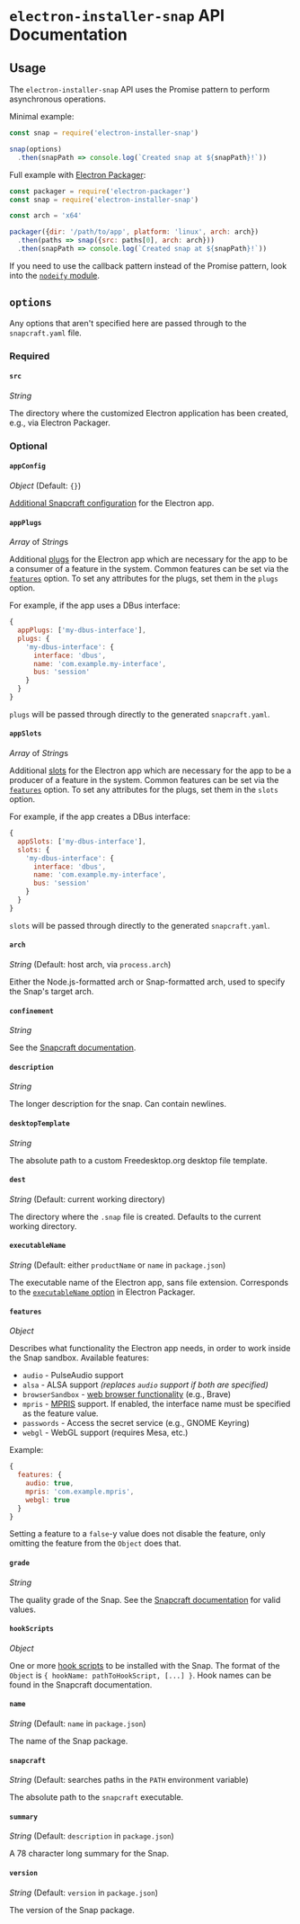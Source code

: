 # `electron-installer-snap` API Documentation

## Usage

The `electron-installer-snap` API uses the Promise pattern to perform asynchronous operations.

Minimal example:

```javascript
const snap = require('electron-installer-snap')

snap(options)
  .then(snapPath => console.log(`Created snap at ${snapPath}!`))
```

Full example with [Electron Packager](https://npm.im/electron-packager):

```javascript
const packager = require('electron-packager')
const snap = require('electron-installer-snap')

const arch = 'x64'

packager({dir: '/path/to/app', platform: 'linux', arch: arch})
  .then(paths => snap({src: paths[0], arch: arch}))
  .then(snapPath => console.log(`Created snap at ${snapPath}!`))
```

If you need to use the callback pattern instead of the Promise pattern, look into the [`nodeify` module](https://npm.im/nodeify).

## `options`

Any options that aren't specified here are passed through to the `snapcraft.yaml` file.

### Required

#### `src`

*String*

The directory where the customized Electron application has been created, e.g., via Electron
Packager.

### Optional

#### `appConfig`

*Object* (Default: `{}`)

[Additional Snapcraft configuration](https://docs.snapcraft.io/build-snaps/syntax#app-name) for the
Electron app.

#### `appPlugs`

*Array* of *String*s

Additional [plugs](https://docs.snapcraft.io/reference/interfaces) for the Electron app which are
necessary for the app to be a consumer of a feature in the system. Common features can be set via
the [`features`](#features) option. To set any attributes for the plugs, set them in the
`plugs` option.

For example, if the app uses a DBus interface:

```javascript
{
  appPlugs: ['my-dbus-interface'],
  plugs: {
    'my-dbus-interface': {
      interface: 'dbus',
      name: 'com.example.my-interface',
      bus: 'session'
    }
  }
}
```

`plugs` will be passed through directly to the generated `snapcraft.yaml`.

#### `appSlots`

*Array* of *String*s

Additional [slots](https://docs.snapcraft.io/reference/interfaces) for the Electron app which are
necessary for the app to be a producer of a feature in the system. Common features can be set via
the [`features`](#features) option. To set any attributes for the plugs, set them in the
`slots` option.

For example, if the app creates a DBus interface:

```javascript
{
  appSlots: ['my-dbus-interface'],
  slots: {
    'my-dbus-interface': {
      interface: 'dbus',
      name: 'com.example.my-interface',
      bus: 'session'
    }
  }
}
```

`slots` will be passed through directly to the generated `snapcraft.yaml`.

#### `arch`

*String* (Default: host arch, via `process.arch`)

Either the Node.js-formatted arch or Snap-formatted arch, used to specify the Snap's target arch.

#### `confinement`

*String*

See the [Snapcraft documentation](https://snapcraft.io/docs/reference/confinement).

#### `description`

*String*

The longer description for the snap. Can contain newlines.

#### `desktopTemplate`

*String*

The absolute path to a custom Freedesktop.org desktop file template.

#### `dest`

*String* (Default: current working directory)

The directory where the `.snap` file is created. Defaults to the current working directory.

#### `executableName`

*String* (Default: either `productName` or `name` in `package.json`)

The executable name of the Electron app, sans file extension. Corresponds to the [`executableName`
option](https://github.com/electron-userland/electron-packager/blob/master/docs/api#executablename)
in Electron Packager.

#### `features`

*Object*

Describes what functionality the Electron app needs, in order to work inside the Snap sandbox.
Available features:

* `audio` - PulseAudio support
* `alsa` - ALSA support *(replaces `audio` support if both are specified)*
* `browserSandbox` - [web browser functionality](https://github.com/snapcore/snapd/wiki/Interfaces#browser-support)
  (e.g., Brave)
* `mpris` - [MPRIS](https://specifications.freedesktop.org/mpris-spec/latest/) support. If enabled,
  the interface name must be specified as the feature value.
* `passwords` - Access the secret service (e.g., GNOME Keyring)
* `webgl` - WebGL support (requires Mesa, etc.)

Example:

```javascript
{
  features: {
    audio: true,
    mpris: 'com.example.mpris',
    webgl: true
  }
}
```

Setting a feature to a `false`-y value does not disable the feature, only omitting the feature from the
`Object` does that.

#### `grade`

*String*

The quality grade of the Snap. See the [Snapcraft documentation](https://docs.snapcraft.io/build-snaps/syntax#grade)
for valid values.

#### `hookScripts`

*Object*

One or more [hook scripts](https://docs.snapcraft.io/build-snaps/hooks) to be installed with the
Snap. The format of the `Object` is `{ hookName: pathToHookScript, [...] }`. Hook names can be found
in the Snapcraft documentation.

#### `name`

*String* (Default: `name` in `package.json`)

The name of the Snap package.

#### `snapcraft`

*String* (Default: searches paths in the `PATH` environment variable)

The absolute path to the `snapcraft` executable.

#### `summary`

*String* (Default: `description` in `package.json`)

A 78 character long summary for the Snap.

#### `version`

*String* (Default: `version` in `package.json`)

The version of the Snap package.
